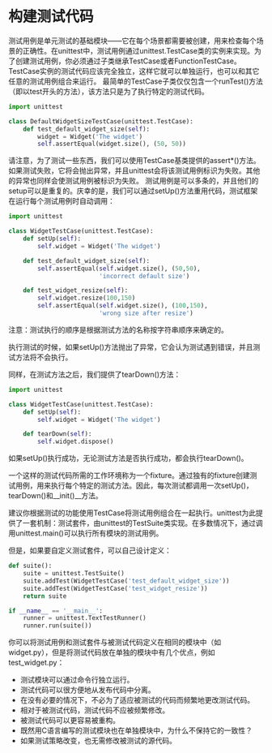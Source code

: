 # 构建测试代码
测试用例是单元测试的基础模块——它在每个场景都需要被创建，用来检查每个场景的正确性。在unittest中，测试用例通过unittest.TestCase类的实例来实现。为了创建测试用例，你必须通过子类继承TestCase或者FunctionTestCase。
TestCase实例的测试代码应该完全独立，这样它就可以单独运行，也可以和其它任意的测试用例组合来运行。
最简单的TestCase子类仅仅包含一个runTest()方法（即以test开头的方法），该方法只是为了执行特定的测试代码。
```python
import unittest

class DefaultWidgetSizeTestCase(unittest.TestCase):
    def test_default_widget_size(self):
        widget = Widget('The widget')
        self.assertEqual(widget.size(), (50, 50))
```
请注意，为了测试一些东西，我们可以使用TestCase基类提供的assert*()方法。如果测试失败，它将会抛出异常，并且unittest会将该测试用例标识为失败。其他的异常也同样会使测试用例被标识为失败。
测试用例是可以多条的，并且他们的setup可以是重复的。庆幸的是，我们可以通过setUp()方法重用代码，测试框架在运行每个测试用例时自动调用：
```python
import unittest

class WidgetTestCase(unittest.TestCase):
    def setUp(self):
        self.widget = Widget('The widget')

    def test_default_widget_size(self):
        self.assertEqual(self.widget.size(), (50,50),
                         'incorrect default size')

    def test_widget_resize(self):
        self.widget.resize(100,150)
        self.assertEqual(self.widget.size(), (100,150),
                         'wrong size after resize')
```
注意：测试执行的顺序是根据测试方法的名称按字符串顺序来确定的。

执行测试的时候，如果setUp()方法抛出了异常，它会认为测试遇到错误，并且测试方法将不会执行。

同样，在测试方法之后，我们提供了tearDown()方法：
```python
import unittest

class WidgetTestCase(unittest.TestCase):
    def setUp(self):
        self.widget = Widget('The widget')

    def tearDown(self):
        self.widget.dispose()
```
如果setUp()执行成功，无论测试方法是否执行成功，都会执行tearDown()。

一个这样的测试代码所需的工作环境称为一个fixture。通过独有的fixture创建测试用例，用来执行每个特定的测试方法。因此，每次测试都调用一次setUp()，tearDown()和\_\_init()\_\_方法。

建议你根据测试的功能使用TestCase将测试用例组合在一起执行。unittest为此提供了一套机制：测试套件，由unittest的TestSuite类实现。在多数情况下，通过调用unittest.main()可以执行所有模块的测试用例。

但是，如果要自定义测试套件，可以自己设计定义：
```python
def suite():
    suite = unittest.TestSuite()
    suite.addTest(WidgetTestCase('test_default_widget_size'))
    suite.addTest(WidgetTestCase('test_widget_resize'))
    return suite

if __name__ == '__main__':
    runner = unittest.TextTestRunner()
    runner.run(suite())
```
你可以将测试用例和测试套件与被测试代码定义在相同的模块中（如widget.py），但是将测试代码放在单独的模块中有几个优点，例如test_widget.py：
  * 测试模块可以通过命令行独立运行。
  * 测试代码可以很方便地从发布代码中分离。
  * 在没有必要的情况下，不必为了适应被测试的代码而频繁地更改测试代码。
  * 相对于被测试代码，测试代码不应被频繁修改。
  * 被测试代码可以更容易被重构。
  * 既然用C语言编写的测试模块也在单独模块中，为什么不保持它的一致性？
  * 如果测试策略改变，也无需修改被测试的源代码。
